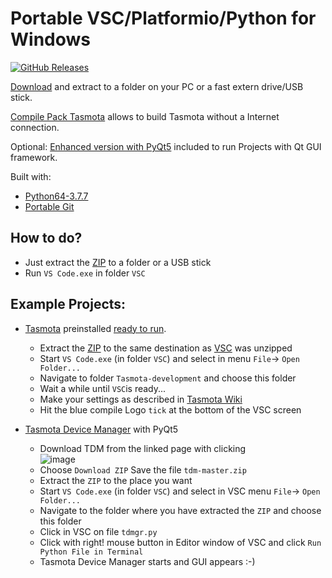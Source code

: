 # Portable VSC/Platformio/Python for Windows

[![GitHub Releases](https://img.shields.io/github/downloads/Jason2866/Portable_VSC_PlatformIO/total?label=downloads&color=%231FA3EC&style=for-the-badge)](https://github.com/Jason2866/Portable_VSC_PlatformIO/releases/latest)

[Download](https://github.com/Jason2866/Portable_VSC_PlatformIO/releases/download/1.3/VSC_PlatformIO_Python.zip) and extract to a folder on your PC or a fast extern drive/USB stick.

[Compile Pack Tasmota](https://github.com/Jason2866/Portable_VSC_PlatformIO/releases/download/1.3/Tasmota_compile_pack.zip) allows to build Tasmota without a Internet connection.

Optional: [Enhanced version with PyQt5](https://github.com/Jason2866/Portable_VSC_PlatformIO/releases/download/1.3/VSC_PlatformIO_Python_PyQt5.zip) included to run Projects with Qt GUI framework.

Built with:
- [Python64-3.7.7](http://dl.bintray.com/platformio/dl-misc/python-portable-windows_amd64-3.7.7.tar.gz)
- [Portable Git](https://github.com/sheabunge/GitPortable/releases/download/v2.21.0-devtest.1/GitPortable_2.21.0_Development_Test_1_online.paf.exe)

## How to do? 
- Just extract the [ZIP](https://github.com/Jason2866/Portable_VSC_PlatformIO/releases/download/1.3/VSC_PlatformIO_Python.zip) to a folder or a USB stick
- Run `VS Code.exe` in folder `VSC` 

## Example Projects:
- [Tasmota](http://Tasmota.com) preinstalled [ready to run](https://github.com/Jason2866/Portable_VSC_PlatformIO/releases/download/1.3/Tasmota_compile_pack.zip). 
  * Extract the [ZIP](https://github.com/Jason2866/Portable_VSC_PlatformIO/releases/download/1.3/Tasmota_compile_pack.zip) to the same destination as [VSC](https://github.com/Jason2866/Portable_VSC_PlatformIO/releases/download/1.3/VSC_PlatformIO_Python.zip) was unzipped
  * Start `VS Code.exe` (in folder `VSC`) and select in menu `File`-> `Open Folder...`
  * Navigate to folder `Tasmota-development` and choose this folder
  * Wait a while until `VSC`is ready...
  * Make your settings as described in [Tasmota Wiki](https://tasmota.github.io/docs/Visual-Studio-Code/)
  * Hit the blue compile Logo `tick` at the bottom of the VSC screen

- [Tasmota Device Manager](https://github.com/jziolkowski/tdm) with PyQt5<br>
  * Download TDM from the linked page with clicking<br>
   ![image](https://user-images.githubusercontent.com/24528715/70787391-d4bdee00-1d8e-11ea-9b53-f6e82f53c995.png)<br>
  * Choose `Download ZIP` Save the file `tdm-master.zip`<br>
  * Extract the `ZIP` to the place you want 
  * Start `VS Code.exe` (in folder `VSC`) and select in VSC menu `File`-> `Open Folder...`
  * Navigate to the folder where you have extracted the `ZIP` and choose this folder
  * Click in VSC on file `tdmgr.py`
  * Click with right! mouse button in Editor window of VSC and click `Run Python File in Terminal`
  * Tasmota Device Manager starts and GUI appears :-)

